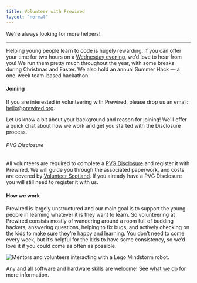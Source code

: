 ```yaml
---
title: Volunteer with Prewired
layout: "normal"
---
```

We're always looking for more helpers! 

---

Helping young people learn to code is hugely rewarding. If you can offer your time for two hours on a [Wednesday evening](/what-we-do#where--when), we’d love to hear from you! We run them pretty much throughout the year, with some breaks during Christmas and Easter. We also hold an annual Summer Hack &mdash; a one-week team-based hackathon. 

#### Joining

If you are interested in volunteering with Prewired, please drop us an email: hello@prewired.org.

Let us know a bit about your background and reason for joining! We'll offer a quick chat about how we work and get you started with the Disclosure process.

###### PVG Disclosure

All volunteers are required to complete a [PVG Disclosure](https://www.mygov.scot/pvg-scheme) and register it with Prewired. We will guide you through the associated paperwork, and costs are covered by [Volunteer Scotland](https://www.volunteerscotland.net/). If you already have a PVG Disclosure you will still need to register it with us.

#### How we work

<div class="split justify-content-start align-items-start">
    <div class="split-piece split-50">
        <p style="padding-left: 0;">
            Prewired is largely unstructured and our main goal is to support the young people in learning whatever it is they want to learn. So volunteering at Prewired consists mostly of wandering around a room full of budding hackers, answering questions, helping to fix bugs, and actively checking on the kids to make sure they’re happy and learning. You don’t need to come every week, but it’s helpful for the kids to have some consistency, so we’d love it if you could come as often as possible.
        </p>
    </div>
    <div class="split-piece split-center split-50 d-flex">
        <div class="img-container">
            <img src="/assets/images/misc/lego.jpg" alt="Mentors and volunteers interacting with a Lego Mindstorm robot.">
        </div>
    </div>
</div>

Any and all software and hardware skills are welcome! See [what we do](/what-we-do) for more information.